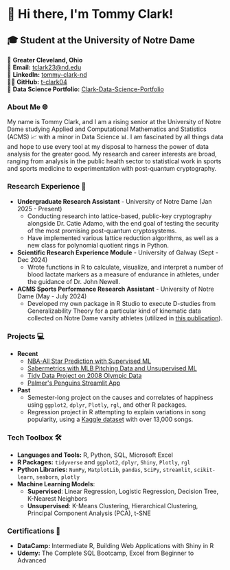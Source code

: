 # 👋 Hi there, I'm Tommy Clark!

## 🎓 Student at the University of Notre Dame

📍 **Greater Cleveland, Ohio**  
📧 **Email:** [tclark23@nd.edu](mailto:tclark23@nd.edu)  
🔗 **LinkedIn:** [tommy-clark-nd](https://www.linkedin.com/in/tommy-clark-nd/)  
👨‍💻 **GitHub:** [t-clark04](https://github.com/t-clark04)  
📂 **Data Science Portfolio:** [Clark-Data-Science-Portfolio](https://github.com/t-clark04/Clark-Data-Science-Portfolio)


### About Me 🌐
My name is Tommy Clark, and I am a rising senior at the University of Notre Dame studying Applied and Computational Mathematics and Statistics (ACMS) 📈 with a minor in Data Science 📊. I am fascinated by all things data and hope to use every tool at my disposal to harness the power of data analysis for the greater good. My research and career interests are broad, ranging from analysis in the public health sector to statistical work in sports and sports medicine to experimentation with post-quantum cryptography. 


### Research Experience 🌟
- **Undergraduate Research Assistant** - University of Notre Dame (Jan 2025 - Present)
  - Conducting research into lattice-based, public-key cryptography alongside Dr. Catie Adamo, with the end goal of testing the security of the most promising post-quantum cryptosystems.
  - Have implemented various lattice reduction algorithms, as well as a new class for polynomial quotient rings in Python.
- **Scientific Research Experience Module** - University of Galway (Sept - Dec 2024)
  - Wrote functions in R to calculate, visualize, and interpret a number of blood lactate markers as a measure of endurance in athletes, under the guidance of Dr. John Newell.
- **ACMS Sports Performance Research Assistant** - University of Notre Dame (May - July 2024)
  - Developed my own package in R Studio to execute D-studies from Generalizability Theory for a particular kind of kinematic data collected on Notre Dame varsity athletes (utilized in [this publication](https://doi.org/10.3390/sports13030085)).

 
### Projects 💻
- **Recent**
  - [NBA-All Star Prediction with Supervised ML](https://github.com/t-clark04/Clark-Data-Science-Portfolio/tree/main/MLStreamlitApp)
  - [Sabermetrics with MLB Pitching Data and Unsupervised ML](https://github.com/t-clark04/Clark-Data-Science-Portfolio/tree/main/MLUnsupervisedApp)
  - [Tidy Data Project on 2008 Olympic Data](https://github.com/t-clark04/Clark-Data-Science-Portfolio/tree/main/TidyData-Project)
  - [Palmer's Penguins Streamlit App](https://github.com/t-clark04/Clark-Data-Science-Portfolio/tree/main/basic-streamlit-app)
- **Past**
  - Semester-long project on the causes and correlates of happiness using ``ggplot2``, ``dplyr``, ``Plotly``, ``rgl``, and other R packages.
  - Regression project in R attempting to explain variations in song popularity, using a [Kaggle dataset](https://www.kaggle.com/datasets/yasserh/song-popularity-dataset) with over 13,000 songs.


### Tech Toolbox 🛠️
- **Languages and Tools:** R, Python, SQL, Microsoft Excel
- **R Packages:** ``tidyverse`` and ``ggplot2``, ``dplyr``, ``Shiny``, ``Plotly``, ``rgl``
- **Python Libraries:** ``NumPy``, ``MatplotLib``, ``pandas``, ``SciPy``, ``streamlit``, ``scikit-learn``, ``seaborn``, ``plotly``
- **Machine Learning Models**:
  - **Supervised**: Linear Regression, Logistic Regression, Decision Tree, K-Nearest Neighbors
  - **Unsupervised**: K-Means Clustering, Hierarchical Clustering, Principal Component Analysis (PCA), t-SNE
  

### Certifications 📜
- **DataCamp:** Intermediate R, Building Web Applications with Shiny in R
- **Udemy:** The Complete SQL Bootcamp, Excel from Beginner to Advanced
